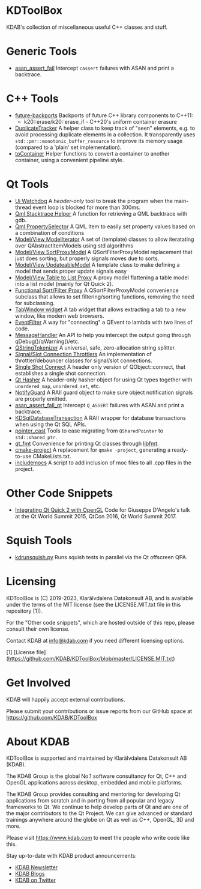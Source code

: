 KDToolBox
=========

KDAB's collection of miscellaneous useful C++ classes and stuff.

Generic Tools
=================
- [asan_assert_fail](https://github.com/KDAB/KDToolBox/tree/master/general/asan_assert_fail)
  Intercept `cassert` failures with ASAN and print a backtrace.

C++ Tools
=================
- [future-backports](https://github.com/KDAB/KDToolBox/tree/master/cpp/future-backports)
  Backports of future C++ library components to C++11:
  - k20::erase/k20::erase_if - C++20's uniform container erasure
- [DuplicateTracker](https://github.com/KDAB/KDToolBox/tree/master/cpp/duplicatetracker)
  A helper class to keep track of "seen" elements, e.g. to avoid processing duplicate elements
  in a collection. It transparently uses `std::pmr::monotonic_buffer_resource` to improve
  its memory usage (compared to a 'plain' set implementation).
- [toContainer](https://github.com/KDAB/KDToolBox/tree/master/cpp/toContainer)
  Helper functions to convert a container to another container, using a convenient pipeline style.

Qt Tools
=================
- [Ui Watchdog](https://github.com/KDAB/KDToolBox/tree/master/qt/ui_watchdog)
  A _header-only_ tool to break the program when the main-thread event loop is blocked for more than 300ms.
- [Qml Stacktrace Helper](https://github.com/KDAB/KDToolBox/tree/master/qt/qml/QmlStackTraceHelper)
  A function for retrieving a QML backtrace with gdb.
- [Qml PropertySelector](https://github.com/KDAB/KDToolBox/tree/master/qt/qml/PropertySelector)
  A QML Item to easily set property values based on a combination of conditions
- [Model/View ModelIterator](https://github.com/KDAB/KDToolBox/tree/master/qt/model_view/ModelIterator)
  A set of (template) classes to allow iteratating over QAbstractItemModels using std algorithms
- [Model/View SortProxyModel](https://github.com/KDAB/KDToolBox/tree/master/qt/model_view/sortProxyModel)
  A QSortFilterProxyModel replacement that just does sorting, but properly signals moves due to sorts.
- [Model/View UpdateableModel](https://github.com/KDAB/KDToolBox/tree/master/qt/model_view/updateableModel)
  A template class to make defining a model that sends proper update signals easy
- [Model/View Table to List Proxy](https://github.com/KDAB/KDToolBox/tree/master/qt/model_view/KDTableToListProxyModel)
  A proxy model flattening a table model into a list model (mainly for Qt Quick 2).
- [Functional Sort/Filter Proxy](https://github.com/KDAB/KDToolBox/tree/master/qt/model_view/KDFunctionalSortFilterProxyModel)
  A QSortFilterProxyModel convenience subclass that allows to set filtering/sorting functions, removing the need for subclassing.
- [TabWindow widget](https://github.com/KDAB/KDToolBox/tree/master/qt/tabWindow)
  A tab widget that allows extracting a tab to a new window, like modern web browsers.
- [EventFilter](https://github.com/KDAB/KDToolBox/tree/master/qt/eventfilter)
  A way for "connecting" a QEvent to lambda with two lines of code.
- [MessageHandler](https://github.com/KDAB/KDToolBox/tree/master/qt/messagehandler)
  An API to help you intercept the output going through qDebug()/qWarning()/etc.
- [QStringTokenizer](https://github.com/KDAB/KDToolBox/tree/master/qt/stringtokenizer)
  A universal, safe, zero-allocation string splitter.
- [Signal/Slot Connection Throttlers](https://github.com/KDAB/KDToolBox/tree/master/qt/KDSignalThrottler)
  An implementation of throttler/debouncer classes for signal/slot connections.
- [Single Shot Connect](https://github.com/KDAB/KDToolBox/tree/master/qt/singleshot_connect)
  A header only version of QObject::connect, that establishes a single shot connection.
- [Qt Hasher](https://github.com/KDAB/KDToolBox/tree/master/qt/qt_hasher)
  A header-only hasher object for using Qt types together with `unordered_map`, `unordered_set`, etc.
- [NotifyGuard](https://github.com/KDAB/KDToolBox/tree/master/qt/notify_guard)
  A RAII guard object to make sure object notification signals are properly emitted.
- [asan_assert_fail_qt](https://github.com/KDAB/KDToolBox/tree/master/qt/asan_assert_fail_qt)
  Intercept `Q_ASSERT` failures with ASAN and print a backtrace.
- [KDSqlDatabaseTransaction](https://github.com/KDAB/KDToolBox/tree/master/qt/KDSqlDatabaseTransaction)
  A RAII wrapper for database transactions when using the Qt SQL APIs.
- [pointer_cast](https://github.com/KDAB/KDToolBox/tree/master/qt/pointer_cast)
  Tools to ease migrating from `QSharedPointer` to `std::shared_ptr`.
- [qt_fmt](https://github.com/KDAB/KDToolBox/tree/master/qt/qt_fmt)
  Convenience for printing Qt classes through [libfmt](https://github.com/fmtlib/fmt).
- [cmake-project](https://github.com/KDAB/KDToolBox/tree/master/qt/cmake-project)
  A replacement for `qmake -project`, generating a ready-to-use CMakeLists.txt.
- [includemocs](https://github.com/KDAB/KDToolBox/tree/master/qt/includemocs)
  A script to add inclusion of moc files to all .cpp files in the project.

Other Code Snippets
===================
- [Integrating Qt Quick 2 with OpenGL](https://github.com/KDAB/integrating-qq2-with-opengl)
  Code for Giuseppe D'Angelo's talk at the Qt World Summit 2015, QtCon 2016, Qt World Summit 2017.


Squish Tools
============
- [kdrunsquish.py](https://github.com/KDAB/KDToolBox/tree/master/squish/kdrunsquish.py)
  Runs squish tests in parallel via the Qt offscreen QPA.


Licensing
=========
KDToolBox is (C) 2019-2023, Klarälvdalens Datakonsult AB, and is available under the
terms of the MIT license (see the LICENSE.MIT.txt file in this repository [1]).

For the "Other code snippets", which are hosted outside of this repo, please consult
their own license.

Contact KDAB at <info@kdab.com> if you need different licensing options.

[1] [License file] (https://github.com/KDAB/KDToolBox/blob/master/LICENSE.MIT.txt)

Get Involved
============
KDAB will happily accept external contributions.

Please submit your contributions or issue reports from our GitHub space at
https://github.com/KDAB/KDToolBox

About KDAB
==========
KDToolBox is supported and maintained by Klarälvdalens Datakonsult AB (KDAB).

The KDAB Group is the global No.1 software consultancy for Qt, C++ and
OpenGL applications across desktop, embedded and mobile platforms.

The KDAB Group provides consulting and mentoring for developing Qt applications
from scratch and in porting from all popular and legacy frameworks to Qt.
We continue to help develop parts of Qt and are one of the major contributors
to the Qt Project. We can give advanced or standard trainings anywhere
around the globe on Qt as well as C++, OpenGL, 3D and more.

Please visit https://www.kdab.com to meet the people who write code like this.

Stay up-to-date with KDAB product announcements:

* [KDAB Newsletter](https://news.kdab.com)
* [KDAB Blogs](https://www.kdab.com/category/blogs)
* [KDAB on Twitter](https://twitter.com/KDABQt)
